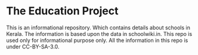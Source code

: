 # The Education Project
This is an informational repository. Which contains details about schools in Kerala. The information is based upon the data in schoolwiki.in. This repo is used only for informational purpose only. All the information in this repo is under CC-BY-SA-3.0.
